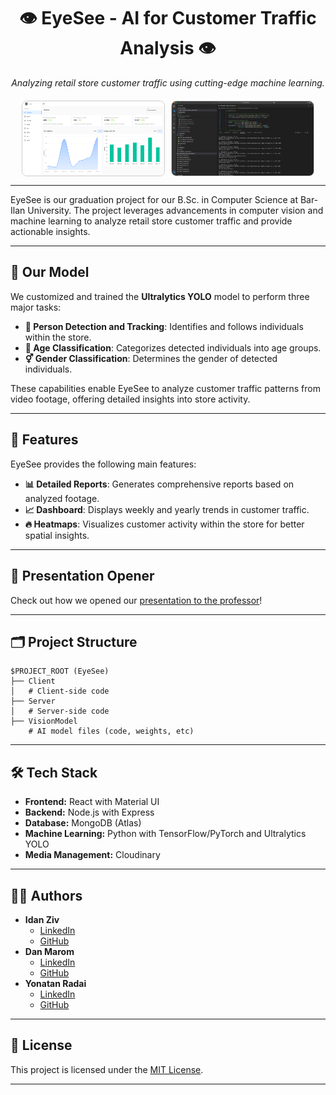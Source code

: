 <div align="center">
  <h1>👁️ EyeSee - AI for Customer Traffic Analysis 👁️</h1>
  <p><i>Analyzing retail store customer traffic using cutting-edge machine learning.</i></p>
</div>

<div align="center" style="display: flex; justify-content: center; gap: 10px; margin-top: 20px;">
  <img src="./public/eyesee-dashboardscreenshot.png" alt="EyeSee Dashboard" style="width: 45%; border: 1px solid #ccc; border-radius: 8px;">
  <img src="./public/eyesee-visionmodelscreentshot.png" alt="EyeSee Vision Model" style="width: 45%; border: 1px solid #ccc; border-radius: 8px;">
</div>

---

EyeSee is our graduation project for our B.Sc. in Computer Science at Bar-Ilan University. The project leverages advancements in computer vision and machine learning to analyze retail store customer traffic and provide actionable insights.

---

## 🚀 Our Model

We customized and trained the **Ultralytics YOLO** model to perform three major tasks:
- **👥 Person Detection and Tracking**: Identifies and follows individuals within the store.
- **📅 Age Classification**: Categorizes detected individuals into age groups.
- **⚥ Gender Classification**: Determines the gender of detected individuals.

These capabilities enable EyeSee to analyze customer traffic patterns from video footage, offering detailed insights into store activity.

---

## 🌟 Features

EyeSee provides the following main features:
- **📊 Detailed Reports**: Generates comprehensive reports based on analyzed footage.
- **📈 Dashboard**: Displays weekly and yearly trends in customer traffic.
- **🔥 Heatmaps**: Visualizes customer activity within the store for better spatial insights.

---

## 🎥 Presentation Opener

Check out how we opened our [presentation to the professor](https://www.youtube.com/watch?v=V07g594JBJ8)!

---

## 🗂️ Project Structure
```
$PROJECT_ROOT (EyeSee)
├── Client
│   # Client-side code
├── Server
│   # Server-side code
├── VisionModel
    # AI model files (code, weights, etc)
```

---

## 🛠️ Tech Stack
- **Frontend:** React with Material UI
- **Backend:** Node.js with Express
- **Database:** MongoDB (Atlas)
- **Machine Learning:** Python with TensorFlow/PyTorch and Ultralytics YOLO
- **Media Management:** Cloudinary

---

## 👨‍💻 Authors
- **Idan Ziv**  
  - [LinkedIn](https://www.linkedin.com/in/idanziv7/)  
  - [GitHub](https://github.com/IdanZiv97)
- **Dan Marom**  
  - [LinkedIn](https://www.linkedin.com/in/dan-marom/)  
  - [GitHub](https://github.com/danmarom16)
- **Yonatan Radai**  
  - [LinkedIn](https://www.linkedin.com/in/yonatan-radai-074616211/)  
  - [GitHub](https://github.com/YonatanRadai)

---

## 📜 License
This project is licensed under the [MIT License](LICENSE).

---
